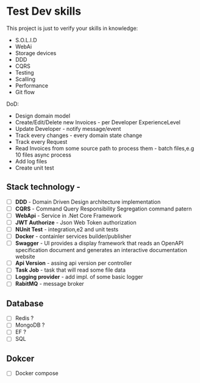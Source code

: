 #  Test Dev skills
 This project is just to verify your skills in knowledge:
- S.O.L.I.D
- WebAi
- Storage devices
- DDD
- CQRS
- Testing
- Scalling
- Performance
- Git flow 

DoD:
 - Design domain model
 - Create/Edit/Delete new Invoices - per Developer ExperienceLevel
 - Update Developer - notify message/event
 - Track every changes - every domain state change
 - Track every Request
 - Read Invoices from some source path to process them  - batch files,e.g 10 files async process
 - Add log files
 - Create unit test

## Stack technology -
- [ ] **DDD** - Domain Driven Design architecture implementation
- [ ] **CQRS** - Command Query Responsibility Segregation command patern 
- [ ] **WebApi** - Service in .Net Core Framework
- [ ] **JWT Authorize** - Json Web Token authorization
- [ ] **NUnit Test** - integration,e2 and unit tests  
- [ ] **Docker** - containler services builder/publisher
- [ ] **Swagger** - UI provides a display framework that reads an OpenAPI specification document and generates an interactive documentation website 
- [ ] **Api Version** - assing api version per controller
- [ ] **Task Job** - task that will read some file data 
- [ ] **Logging provider** - add impl. of some basic logger
- [ ] **RabitMQ** - message broker

## Database
- [ ] Redis ?
- [ ] MongoDB ?
- [ ] EF ?
- [ ] SQL

## Dokcer
- [ ] Docker compose



